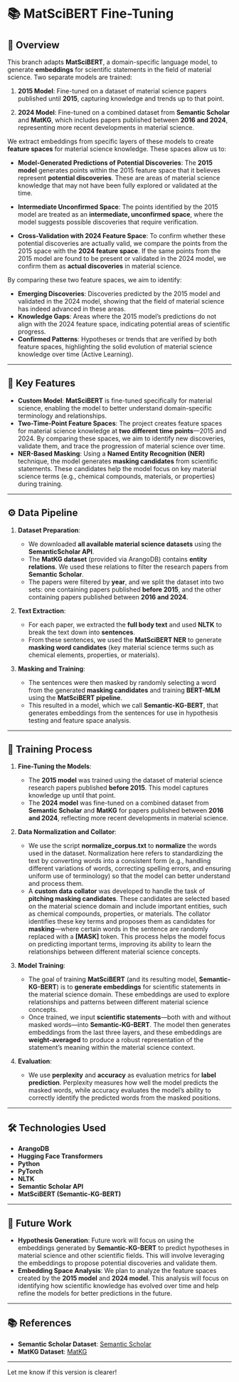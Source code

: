 # 📚 **MatSciBERT Fine-Tuning**

## 🧠 **Overview**

This branch adapts **MatSciBERT**, a domain-specific language model, to generate **embeddings** for scientific statements in the field of material science. Two separate models are trained:

1. **2015 Model**: Fine-tuned on a dataset of material science papers published until **2015**, capturing knowledge and trends up to that point.
  
2. **2024 Model**: Fine-tuned on a combined dataset from **Semantic Scholar** and **MatKG**, which includes papers published between **2016 and 2024**, representing more recent developments in material science.

We extract embeddings from specific layers of these models to create **feature spaces** for material science knowledge. These spaces allow us to:

- **Model-Generated Predictions of Potential Discoveries**: The **2015 model** generates points within the 2015 feature space that it believes represent **potential discoveries**. These are areas of material science knowledge that may not have been fully explored or validated at the time.
  
- **Intermediate Unconfirmed Space**: The points identified by the 2015 model are treated as an **intermediate, unconfirmed space**, where the model suggests possible discoveries that require verification.

- **Cross-Validation with 2024 Feature Space**: To confirm whether these potential discoveries are actually valid, we compare the points from the 2015 space with the **2024 feature space**. If the same points from the 2015 model are found to be present or validated in the 2024 model, we confirm them as **actual discoveries** in material science.

By comparing these two feature spaces, we aim to identify:

- **Emerging Discoveries**: Discoveries predicted by the 2015 model and validated in the 2024 model, showing that the field of material science has indeed advanced in these areas.
- **Knowledge Gaps**: Areas where the 2015 model’s predictions do not align with the 2024 feature space, indicating potential areas of scientific progress.
- **Confirmed Patterns**: Hypotheses or trends that are verified by both feature spaces, highlighting the solid evolution of material science knowledge over time (Active Learning).

---

## 🧩 **Key Features**

- **Custom Model**: **MatSciBERT** is fine-tuned specifically for material science, enabling the model to better understand domain-specific terminology and relationships.
- **Two-Time-Point Feature Spaces**: The project creates feature spaces for material science knowledge at **two different time points**—2015 and 2024. By comparing these spaces, we aim to identify new discoveries, validate them, and trace the progression of material science over time.
- **NER-Based Masking**: Using a **Named Entity Recognition (NER)** technique, the model generates **masking candidates** from scientific statements. These candidates help the model focus on key material science terms (e.g., chemical compounds, materials, or properties) during training.

---

## ⚙️ **Data Pipeline**

1. **Dataset Preparation**:
   - We downloaded **all available material science datasets** using the **SemanticScholar API**.
   - The **MatKG dataset** (provided via ArangoDB) contains **entity relations**. We used these relations to filter the research papers from **Semantic Scholar**.
   - The papers were filtered by **year**, and we split the dataset into two sets: one containing papers published **before 2015**, and the other containing papers published between **2016 and 2024**.

2. **Text Extraction**:
   - For each paper, we extracted the **full body text** and used **NLTK** to break the text down into **sentences**.
   - From these sentences, we used the **MatSciBERT NER** to generate **masking word candidates** (key material science terms such as chemical elements, properties, or materials).

3. **Masking and Training**:
   - The sentences were then masked by randomly selecting a word from the generated **masking candidates** and training **BERT-MLM** using the **MatSciBERT pipeline**.
   - This resulted in a model, which we call **Semantic-KG-BERT**, that generates embeddings from the sentences for use in hypothesis testing and feature space analysis.

---

## 🔄 **Training Process**

1. **Fine-Tuning the Models**:
   - The **2015 model** was trained using the dataset of material science research papers published **before 2015**. This model captures knowledge up until that point.
   - The **2024 model** was fine-tuned on a combined dataset from **Semantic Scholar** and **MatKG** for papers published between **2016 and 2024**, reflecting more recent developments in material science.

2. **Data Normalization and Collator**:
   - We use the script **normalize_corpus.txt** to **normalize** the words used in the dataset. Normalization here refers to standardizing the text by converting words into a consistent form (e.g., handling different variations of words, correcting spelling errors, and ensuring uniform use of terminology) so that the model can better understand and process them.
   - A **custom data collator** was developed to handle the task of **pitching masking candidates**. These candidates are selected based on the material science domain and include important entities, such as chemical compounds, properties, or materials. The collator identifies these key terms and proposes them as candidates for **masking**—where certain words in the sentence are randomly replaced with a **[MASK]** token. This process helps the model focus on predicting important terms, improving its ability to learn the relationships between different material science concepts.

3. **Model Training**:
   - The goal of training **MatSciBERT** (and its resulting model, **Semantic-KG-BERT**) is to **generate embeddings** for scientific statements in the material science domain. These embeddings are used to explore relationships and patterns between different material science concepts. 
   - Once trained, we input **scientific statements**—both with and without masked words—into **Semantic-KG-BERT**. The model then generates embeddings from the last three layers, and these embeddings are **weight-averaged** to produce a robust representation of the statement’s meaning within the material science context.

4. **Evaluation**:
   - We use **perplexity** and **accuracy** as evaluation metrics for **label prediction**. Perplexity measures how well the model predicts the masked words, while accuracy evaluates the model’s ability to correctly identify the predicted words from the masked positions.

---

## 🛠️ **Technologies Used**

- **ArangoDB**
- **Hugging Face Transformers**
- **Python**
- **PyTorch**
- **NLTK**
- **Semantic Scholar API**
- **MatSciBERT (Semantic-KG-BERT)**

---

## 🚀 **Future Work**

- **Hypothesis Generation**: Future work will focus on using the embeddings generated by **Semantic-KG-BERT** to predict hypotheses in material science and other scientific fields. This will involve leveraging the embeddings to propose potential discoveries and validate them.
- **Embedding Space Analysis**: We plan to analyze the feature spaces created by the **2015 model** and **2024 model**. This analysis will focus on identifying how scientific knowledge has evolved over time and help refine the models for better predictions in the future.

---

## 📚 **References**

- **Semantic Scholar Dataset**: [Semantic Scholar](https://www.semanticscholar.org/)
- **MatKG Dataset**: [MatKG](https://matkg.org/)

---

Let me know if this version is clearer!
